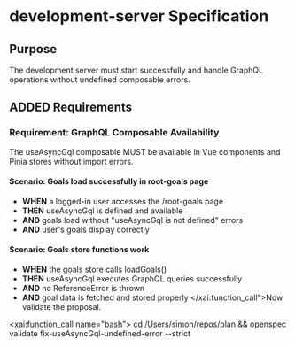 # development-server Specification

## Purpose
The development server must start successfully and handle GraphQL operations without undefined composable errors.

## ADDED Requirements
### Requirement: GraphQL Composable Availability
The useAsyncGql composable MUST be available in Vue components and Pinia stores without import errors.

#### Scenario: Goals load successfully in root-goals page
- **WHEN** a logged-in user accesses the /root-goals page
- **THEN** useAsyncGql is defined and available
- **AND** goals load without "useAsyncGql is not defined" errors
- **AND** user's goals display correctly

#### Scenario: Goals store functions work
- **WHEN** the goals store calls loadGoals()
- **THEN** useAsyncGql executes GraphQL queries successfully
- **AND** no ReferenceError is thrown
- **AND** goal data is fetched and stored properly</content>
</xai:function_call">Now validate the proposal. 

<xai:function_call name="bash">
<parameter name="command">cd /Users/simon/repos/plan && openspec validate fix-useAsyncGql-undefined-error --strict